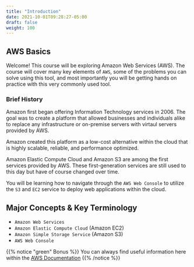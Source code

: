 ```yaml
---
title: "Introduction"
date: 2021-10-01T09:28:27-05:00
draft: false
weight: 100
---
```


## AWS Basics

Welcome! This course will be exploring Amazon Web Services (AWS). The course will cover many key elements of `AWS`, some of the problems you can solve using this tool, and most importantly you will be getting hands on practice with this very commonly used tool.

### Brief History

Amazon first began offering Information Technology services in 2006. The goal was to create a platform that allowed businesses and individuals alike to replace any infrastructure or on-premise servers with virtaul servers provided by AWS.

Amazon created this platform as a low-cost alternative within the cloud that is highly scalable, reliable, and performance optimized.

Amazon Elastic Compute Cloud and Amazon S3 are among the first services provided by AWS. These first-generation services are still used to this day but have of course changed over time. 

You will be learning how to navigate through the `AWS Web Console` to utilize the `S3` and `EC2` service to deploy web applications within the cloud.

## Major Concepts & Key Terminology
- `Amazon Web Services`
- `Amazon Elastic Compute Cloud` (Amazon EC2)
- `Amazon Simple Storage Service` (Amazon S3)
- `AWS Web Console`

{{% notice "green" Bonus %}}
You can always find useful information here within the [AWS Documentation](https://docs.aws.amazon.com/)
{{% /notice %}}
